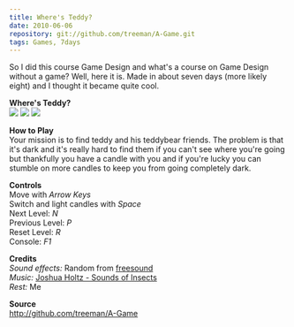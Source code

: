 ```yaml
---
title: Where's Teddy?
date: 2010-06-06
repository: git://github.com/treeman/A-Game.git
tags: Games, 7days
---
```


So I did this course Game Design and what's a course on Game Design without a game? Well, here it is. Made in about seven days (more likely eight) and I thought it became quite cool.

**Where's Teddy?**   
![](/media/images/thumbs/teddy1.png) ![](/media/images/thumbs/teddy2.png) ![](/media/images/thumbs/teddy3.png)

**How to Play**   
Your mission is to find teddy and his teddybear friends. The problem is that it's dark and it's really hard to find them if you can't see where you're going but thankfully you have a candle with you and if you're lucky you can stumble on more candles to keep you from going completely dark.

**Controls**   
Move with *Arrow Keys*   
Switch and light candles with *Space*   
Next Level: *N*   
Previous Level: *P*   
Reset Level: *R*   
Console: *F1*

**Credits**   
*Sound effects:* Random from [freesound](http://www.freesound.org/)  
*Music:* [Joshua Holtz - Sounds of Insects](http://ccmixter.org/content/j2theoshgosh/)   
*Rest:* Me

**Source**   
<http://github.com/treeman/A-Game>

[id]: http://www.ludumdare.com/
